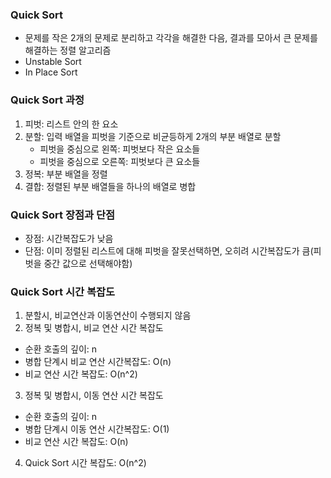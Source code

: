 ### Quick Sort
- 문제를 작은 2개의 문제로 분리하고 각각을 해결한 다음, 결과를 모아서 큰 문제를 해결하는 정렬 알고리즘
- Unstable Sort
- In Place Sort

### Quick Sort 과정
1. 피벗: 리스트 안의 한 요소
2. 분할: 입력 배열을 피벗을 기준으로 비균등하게 2개의 부분 배열로 분할
    - 피벗을 중심으로 왼쪽: 피벗보다 작은 요소들
    - 피벗을 중심으로 오른쪽: 피벗보다 큰 요소들
3. 정복: 부분 배열을 정렬
4. 결합: 정렬된 부분 배열들을 하나의 배열로 병합

### Quick Sort 장점과 단점
- 장점: 시간복잡도가 낮음
- 단점: 이미 정렬된 리스트에 대해 피벗을 잘못선택하면, 오히려 시간복잡도가 큼(피벗을 중간 값으로 선택해야함)

### Quick Sort 시간 복잡도
1. 분할시, 비교연산과 이동연산이 수행되지 않음
2. 정복 및 병합시, 비교 연산 시간 복잡도
- 순환 호출의 깊이: n
- 병합 단계시 비교 연산 시간복잡도: O(n)
- 비교 연산 시간 복잡도: O(n^2)
3. 정복 및 병합시, 이동 연산 시간 복잡도
- 순환 호출의 깊이: n
- 병합 단계시 이동 연산 시간복잡도: O(1)
- 비교 연산 시간 복잡도: O(n)
4. Quick Sort 시간 복잡도: O(n^2)
